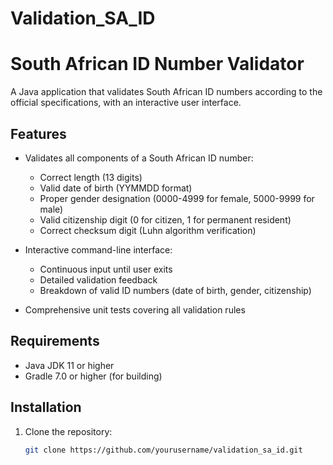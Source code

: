 # Validation_SA_ID
# South African ID Number Validator

A Java application that validates South African ID numbers according to the official specifications, with an interactive user interface.

## Features

- Validates all components of a South African ID number:
  - Correct length (13 digits)
  - Valid date of birth (YYMMDD format)
  - Proper gender designation (0000-4999 for female, 5000-9999 for male)
  - Valid citizenship digit (0 for citizen, 1 for permanent resident)
  - Correct checksum digit (Luhn algorithm verification)
  
- Interactive command-line interface:
  - Continuous input until user exits
  - Detailed validation feedback
  - Breakdown of valid ID numbers (date of birth, gender, citizenship)

- Comprehensive unit tests covering all validation rules

## Requirements

- Java JDK 11 or higher
- Gradle 7.0 or higher (for building)

## Installation

1. Clone the repository:
   ```bash
   git clone https://github.com/yourusername/validation_sa_id.git
